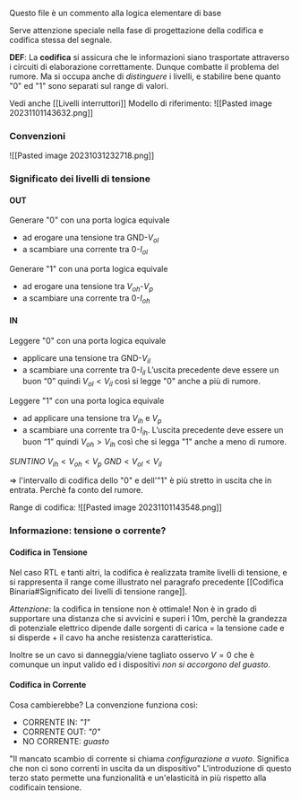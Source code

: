 Questo file è un commento alla logica elementare di base

Serve attenzione speciale nella fase di progettazione della codifica e codifica stessa del segnale.

**DEF**: La **codifica** si assicura che le informazioni siano trasportate attraverso i circuiti di elaborazione correttamente. 
Dunque combatte il problema del rumore.
Ma si occupa anche di *distinguere* i livelli, e stabilire bene quanto "0" ed "1" sono separati sul range di valori.

Vedi anche [[Livelli interruttori]]
Modello di riferimento:
![[Pasted image 20231101143632.png]]
### Convenzioni
![[Pasted image 20231031232718.png]]

### Significato dei livelli di tensione

#### **OUT**
Generare "0" con una porta logica equivale
- ad erogare una tensione tra GND-$V_{ol}$  
- a scambiare una corrente tra 0-$I_{ol}$ 

Generare "1" con una porta logica equivale
- ad erogare una tensione tra $V_{oh}$-$V_{p}$
- a scambiare una corrente tra 0-$I_{oh}$ 
#### **IN**
Leggere "0" con una porta logica equivale
- applicare una tensione tra GND-$V_{il}$
- a scambiare una corrente tra 0-$I_{il}$
L’uscita precedente deve essere un buon “0” quindi $V_{ol}<V_{il}$ così si legge "0" anche a più di rumore.

Leggere "1" con una porta logica equivale
- ad applicare una tensione tra $V_{ih}$ e $V_p$ 
- a scambiare una corrente tra 0-$I_{ih}$. 
L’uscita precedente deve essere un buon “1” quindi $V_{oh}>V_{ih}$ così che si legga "1" anche a meno di rumore.

*SUNTINO*
$V_{ih}<V_{oh}<V_{p}$
$GND < V_{ol} < V_{il}$

=> l'intervallo di codifica dello "0" e dell'"1" è più stretto in uscita che in entrata. Perchè fa conto del rumore.


Range di codifica:
![[Pasted image 20231101143548.png]]

### Informazione: tensione o corrente?

#### Codifica in Tensione
Nel caso RTL e tanti altri, la codifica è realizzata tramite livelli di tensione, e si rappresenta il range come illustrato nel paragrafo precedente [[Codifica Binaria#Significato dei livelli di tensione range]].

*Attenzione*: la codifica in tensione non è ottimale! 
Non è in grado di supportare una distanza che si avvicini e superi i 10m, perchè la grandezza di potenziale elettrico dipende dalle sorgenti di carica = la tensione cade e si disperde + il cavo ha anche resistenza caratteristica.

Inoltre se un cavo si danneggia/viene tagliato osservo $V=0$ che è comunque un input valido ed i dispositivi *non si accorgono del guasto*.

#### Codifica in Corrente
Cosa cambierebbe?
La convenzione funziona così:
- CORRENTE IN: *"1"*
- CORRENTE OUT: *"0"*
- NO CORRENTE: *guasto*

"Il mancato scambio di corrente si chiama *configurazione a vuoto*. Significa che non ci sono correnti in uscita da un dispositivo"
L'introduzione di questo terzo stato permette una funzionalità e un'elasticità in più rispetto alla codificain tensione.

